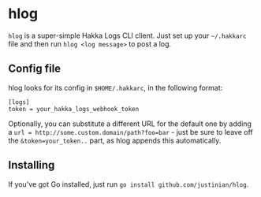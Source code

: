 # hlog

`hlog` is a super-simple Hakka Logs CLI client. Just set up your `~/.hakkarc`
file and then run `hlog <log message>` to post a log.

## Config file

hlog looks for its config in `$HOME/.hakkarc`, in the following format:

```
[logs]
token = your_hakka_logs_webhook_token
```

Optionally, you can substitute a different URL for the default one by adding a
`url = http://some.custom.domain/path?foo=bar` - just be sure to leave off the
`&token=your_token..` part, as hlog appends this automatically.

## Installing

If you've got Go installed, just run `go install github.com/justinian/hlog`.
